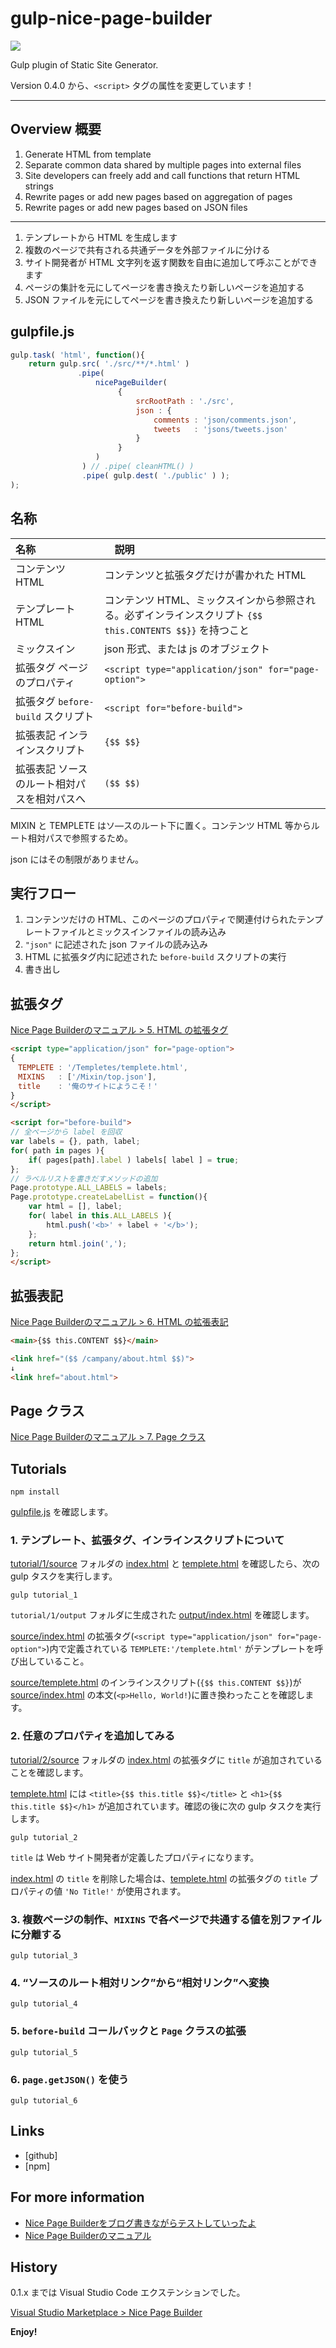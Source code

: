 # gulp-nice-page-builder

![](https://4.bp.blogspot.com/-_jS4oD7mDQ8/WJFq8Z7sZ-I/AAAAAAAARP0/SJJHoRWJ37cwdBuO2pvuHQ_rY3GI1nIHQCLcB/s800/NicePageBuilder_package.jpg '')

Gulp plugin of Static Site Generator.

Version 0.4.0 から、`<script>` タグの属性を変更しています！

---

## Overview 概要

1. Generate HTML from template
2. Separate common data shared by multiple pages into external files
3. Site developers can freely add and call functions that return HTML strings
4. Rewrite pages or add new pages based on aggregation of pages
5. Rewrite pages or add new pages based on JSON files

---

1. テンプレートから HTML を生成します
2. 複数のページで共有される共通データを外部ファイルに分ける
3. サイト開発者が HTML 文字列を返す関数を自由に追加して呼ぶことができます
4. ページの集計を元にしてページを書き換えたり新しいページを追加する
5. JSON ファイルを元にしてページを書き換えたり新しいページを追加する

## gulpfile.js

~~~js
gulp.task( 'html', function(){
    return gulp.src( './src/**/*.html' )
               .pipe(
                   nicePageBuilder(
                        {
                            srcRootPath : './src',
                            json : {
                                comments : 'json/comments.json',
                                tweets   : 'jsons/tweets.json'
                            }
                        }
                   )
                ) // .pipe( cleanHTML() )
                .pipe( gulp.dest( './public' ) );
);
~~~

<!-- TODO csv -->

## 名称

| 名称 |　説明 |
|:--|:--|
| コンテンツ HTML | コンテンツと拡張タグだけが書かれた HTML |
| テンプレート HTML | コンテンツ HTML、ミックスインから参照される。必ずインラインスクリプト `{$$ this.CONTENTS $$}}` を持つこと |
| ミックスイン | json 形式、または js のオブジェクト |
| 拡張タグ ページのプロパティ | `<script type="application/json" for="page-option">` |
| 拡張タグ `before-build` スクリプト | `<script for="before-build">` |
| 拡張表記 インラインスクリプト | `{$$ $$}` |
| 拡張表記 ソースのルート相対パスを相対パスへ | `($$ $$)` |

MIXIN と TEMPLETE はソ―スのルート下に置く。コンテンツ HTML 等からルート相対パスで参照するため。

json にはその制限がありません。

## 実行フロー

1. コンテンツだけの HTML、このページのプロパティで関連付けられたテンプレートファイルとミックスインファイルの読み込み
2. `"json"` に記述された json ファイルの読み込み
3. HTML に拡張タグ内に記述された `before-build` スクリプトの実行
4. 書き出し 


## 拡張タグ

[Nice Page Builderのマニュアル &gt; 5. HTML の拡張タグ](https://outcloud.blogspot.com/2016/12/npb-manual.html?m=0#nice_page_builder_5_1)


~~~html
<script type="application/json" for="page-option">
{
　TEMPLETE : '/Templetes/templete.html',
　MIXINS   : ['/Mixin/top.json'],
　title    : '俺のサイトにようこそ！'
}
</script>
~~~

~~~html
<script for="before-build">
// 全ページから label を回収
var labels = {}, path, label;
for( path in pages ){
    if( pages[path].label ) labels[ label ] = true;
};
// ラベルリストを書きだすメソッドの追加
Page.prototype.ALL_LABELS = labels;
Page.prototype.createLabelList = function(){
    var html = [], label;
    for( label in this.ALL_LABELS ){
        html.push('<b>' + label + '</b>');
    };
    return html.join(',');
};
</script>
~~~

## 拡張表記

[Nice Page Builderのマニュアル &gt; 6. HTML の拡張表記](https://outcloud.blogspot.com/2016/12/npb-manual.html?m=0#nice_page_builder_6_1)

~~~html
<main>{$$ this.CONTENT $$}</main>
~~~

~~~html
<link href="($$ /campany/about.html $$)">
↓
<link href="about.html">
~~~

## Page クラス

[Nice Page Builderのマニュアル &gt; 7. Page クラス](outcloud.blogspot.com/2016/12/npb-manual.html?m=0#nice_page_builder_7_1)

## Tutorials

~~~
npm install
~~~

[gulpfile.js](./gulpfile.js) を確認します。

### 1. テンプレート、拡張タグ、インラインスクリプトについて

[tutorial/1/source](./tutorial/1/source) フォルダの [index.html](./tutorial/1/source/index.html) と [templete.html](./tutorial/1/source/templete.html) を確認したら、次の gulp タスクを実行します。

~~~
gulp tutorial_1
~~~

`tutorial/1/output` フォルダに生成された [output/index.html](./tutorial/1/output/index.html) を確認します。

[source/index.html](./tutorial/1/source/index.html) の拡張タグ(`<script type="application/json" for="page-option">`)内で定義されている `TEMPLETE:'/templete.html'` がテンプレートを呼び出していること。

[source/templete.html](./tutorial/1/source/templete.html) のインラインスクリプト(`{$$ this.CONTENT $$}`)が [source/index.html](./tutorial/1/source/index.html) の本文(`<p>Hello, World!`)に置き換わったことを確認します。

### 2. 任意のプロパティを追加してみる

[tutorial/2/source](./tutorial/2/source) フォルダの [index.html](./tutorial/2/source/index.html) の拡張タグに `title` が追加されていることを確認します。

[templete.html](./tutorial/2/source/templete.html) には `<title>{$$ this.title $$}</title>` と `<h1>{$$ this.title $$}</h1>` が追加されています。確認の後に次の gulp タスクを実行します。

~~~
gulp tutorial_2
~~~

`title` は Web サイト開発者が定義したプロパティになります。

[index.html](./tutorial/2/source/index.html) の `title` を削除した場合は、[templete.html](./tutorial/2/source/templete.html) の拡張タグの `title` プロパティの値 `'No Title!'` が使用されます。

### 3. 複数ページの制作、`MIXINS` で各ページで共通する値を別ファイルに分離する

~~~
gulp tutorial_3
~~~

### 4. “ソースのルート相対リンク”から“相対リンク”へ変換

~~~
gulp tutorial_4
~~~

### 5. `before-build` コールバックと `Page` クラスの拡張

~~~
gulp tutorial_5
~~~

### 6. `page.getJSON()` を使う

~~~
gulp tutorial_6
~~~

## Links

* [github]
* [npm]

## For more information

* [Nice Page Builderをブログ書きながらテストしていったよ](http://outcloud.blogspot.jp/2016/12/npb-test.html)
* [Nice Page Builderのマニュアル](http://outcloud.blogspot.jp/2016/12/npb-manual.html)

## History

0.1.x までは Visual Studio Code エクステンションでした。

[Visual Studio Marketplace > Nice Page Builder](https://marketplace.visualstudio.com/items?itemName=itozyun.nice-page-builder)

**Enjoy!**